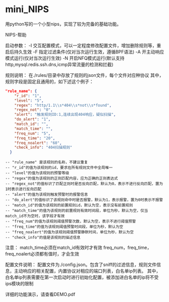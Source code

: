 # mini_NIPS
用python写的一个小型nips，实现了较为完备的基础功能。


NIPS-帮助


启动参数：
-I 交互配置模式，可以一定程度修改配置文件，增加删除规则等，重启后持久生效
-F 指定过滤条件(仅对当次运行生效，遵循BPF语法)
-A 开主动响应模式运行(仅对当次运行生效)
-N 开启NFQ模式运行(默认支持http,mysql.redis.ssh.dns,icmp异常流量的检测和拦截)


规则说明：
在./rules/目录中存放了规则的json文件，每个文件对应种协议
其中，规则字段是固定且通用的，如下述这个例子：
```json
"rule_name": {
    "r_id": "1",
    "level": "5",
    "regex": "http/1.1\\s*404\\s*not\\s*found",
    "regex_not": "0",
    "alert": "触发规则ID:1,连续出现404响应，疑似扫描",
    "do_alert": "1",
    "match_id": "", 
    "match_time": "",                 
    "freq_num": "5",                
    "freq_time": "20",   
    "freq_noalert": "60",            
    "check_info": "404扫描规则"
  }
```

```
-- "rule_name" 是该规则的名称，不建议重复
-- "r_id"的值为该规则的id，要求在所有规则文件中全局唯一
-- "level"的值为该规则的预警等级
-- "regex"的值为该规则的正则匹配内容，应为正确的正则表达式
-- "regex_not"的值标识了匹配正则时是否反向匹配，默认为0，表示不进行反向匹配，置为1时表示进行反向匹配
-- "alert"的值为该规则触发预警时的报警信息
-- "do_alert"的值标识了该规则命中时是否报警，默认为1，表示报警，置为0时表示不报警
-- "match_id"的值为该规则的前置规则id，默认为空，表示没有前置规则
-- "match_time"的值为该规则的前置规则有效时间段，单位为秒，默认为空，仅当match_id不为空时，该字段才有效
-- "freq_num"的值为该规则阈值预警次数，默认为空，表示不进行阈值预警
-- "freq_time"的值为该规则阈值预警时间段，单位为秒，默认为空
-- "freq_noalert"的值为该规则阈值预警静默时间，单位为秒，默认为空
-- "check_info"的值是该规则的描述信息
```

注意：
match_time必须在match_id有效时才有效
freq_num，freq_time， freq_noalert必须都有值时，才会生效


配置文件说明：
配置文件为./config.json。包含了sniff的过滤信息，规则文件信息，主动响应的相关配置，内置协议对相应的端口列表，白名单ip列表。
其中，白名单ip列表需要在第一次启动时进行初始化配置，被添加进白名单的ip将不受ips模块的限制





详细的功能演示，请查看DEMO.pdf
